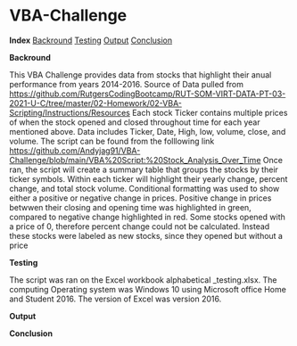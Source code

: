 # VBA-Challenge

**Index**
[Backround](https://github.com/Andyjag91/VBA-Challenge/edit/main/README.md#Backround)
[Testing](https://github.com/Andyjag91/VBA-Challenge/edit/main/README.md#Testing)
[Output](https://github.com/Andyjag91/VBA-Challenge/edit/main/README.md#Output)
[Conclusion](https://github.com/Andyjag91/VBA-Challenge/edit/main/README.md#Conclusion)


**Backround**



This VBA Challenge provides data from stocks that highlight their anual performance from years 2014-2016.
Source of Data pulled from https://github.com/RutgersCodingBootcamp/RUT-SOM-VIRT-DATA-PT-03-2021-U-C/tree/master/02-Homework/02-VBA-Scripting/Instructions/Resources
Each stock Ticker contains multiple prices of when the stock opened and closed throughout time for each year mentioned above.
Data includes Ticker, Date, High, low, volume, close, and volume.
The script can be found from the folllowing link https://github.com/Andyjag91/VBA-Challenge/blob/main/VBA%20Script:%20Stock_Analysis_Over_Time
Once ran, the script will create a summary table that groups the stocks by their ticker symbols. Within each ticker will highlight their yearly change, percent change, and total stock volume.
Conditional formatting was used to show either a positive or negative change in prices.
Positive change in prices betwwen their closing and opening time was highlighted in green, compared to negative change highlighted in red. 
Some stocks opened with a price of 0, therefore percent change could not be calculated. Instead these stocks were labeled as new stocks, since they opened but without a price



**Testing**

The script was ran on the Excel workbook alphabetical _testing.xlsx. The computing Operating system was Windows 10 using Microsoft office Home and Student 2016. The version of Excel was version 2016. 

**Output**

**Conclusion**


